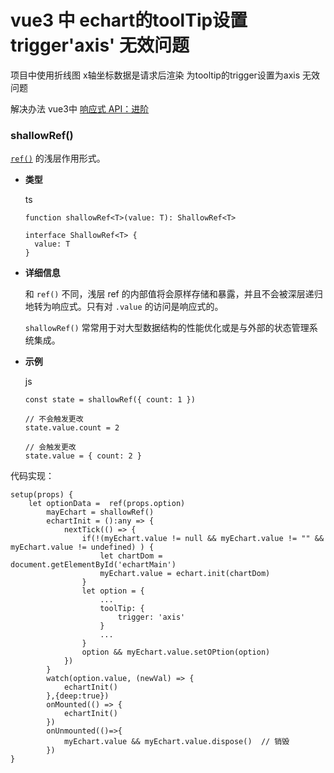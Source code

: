 # vue3 中 echart的toolTip设置trigger'axis' 无效问题

项目中使用折线图 x轴坐标数据是请求后渲染 为tooltip的trigger设置为axis 无效问题

解决办法 vue3中 [响应式 API：进阶](https://cn.vuejs.org/api/reactivity-advanced.html)

### shallowRef()

[`ref()`](https://cn.vuejs.org/api/reactivity-core.html#ref) 的浅层作用形式。

- **类型**

  ts

  ```
  function shallowRef<T>(value: T): ShallowRef<T>
  
  interface ShallowRef<T> {
    value: T
  }
  ```

- **详细信息**

  和 `ref()` 不同，浅层 ref 的内部值将会原样存储和暴露，并且不会被深层递归地转为响应式。只有对 `.value` 的访问是响应式的。

  `shallowRef()` 常常用于对大型数据结构的性能优化或是与外部的状态管理系统集成。

- **示例**

  js

  ```
  const state = shallowRef({ count: 1 })
  
  // 不会触发更改
  state.value.count = 2
  
  // 会触发更改
  state.value = { count: 2 }
  ```

代码实现：

```
setup(props) {
	let optionData =  ref(props.option)
		mayEchart = shallowRef()
		echartInit = ():any => {
			nextTick(() => {
				if(!(myEchart.value != null && myEchart.value != "" && myEchart.value != undefined) ) {
					let chartDom = document.getElementById('echartMain')
					myEchart.value = echart.init(chartDom)
				}
				let option = {
					...
					toolTip: {
						trigger: 'axis'
					}
					...
				}
				option && myEchart.value.setOPtion(option)
			})
		}
		watch(option.value, (newVal) => {
			echartInit()
		},{deep:true})
		onMounted(() => {
			echartInit()
		})
		onUnmounted(()=>{
			myEchart.value && myEchart.value.dispose()	// 销毁
		})
}
```

